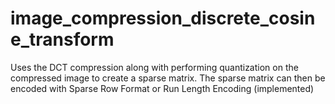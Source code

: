 # image_compression_discrete_cosine_transform
Uses the DCT compression along with performing quantization on the compressed image to create a sparse matrix. The sparse matrix can then be encoded with Sparse Row Format or Run Length Encoding (implemented)
